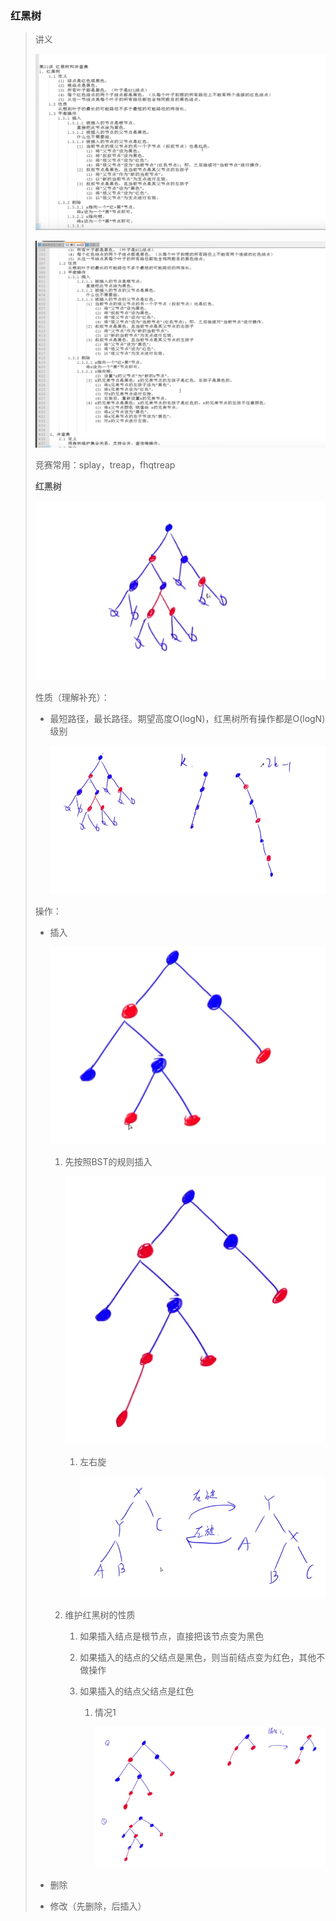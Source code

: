 ### 红黑树



> 讲义
>
> ![](img//1.png)
>
> ![](img//2.png)
>
> 
>
> 竞赛常用：splay，treap，fhqtreap
>
> 
>
> **红黑树**
>
> ![](img//3.png)
>
> 性质（理解补充）：
>
> * 最短路径，最长路径。期望高度O(logN)，红黑树所有操作都是O(logN)级别
>
>   ![](img//4.png)
>
> 操作：
>
> * 插入
>
>   ![](img//5.png)
>
>   1. 先按照BST的规则插入
>
>      ![](img//6.png)
>
>      1. 左右旋
>
>         ![](img//7.png)
>
>   2. 维护红黑树的性质
>
>      1. 如果插入结点是根节点，直接把该节点变为黑色
>
>      2. 如果插入的结点的父结点是黑色，则当前结点变为红色，其他不做操作
>
>      3. 如果插入的结点父结点是红色
>
>         1. 情况1
>
>            ![](img//8.png)
>
>            
>
> * 删除
>
> * 修改（先删除，后插入）











